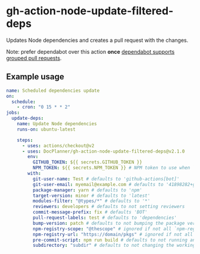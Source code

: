 # gh-action-node-update-filtered-deps

Updates Node dependencies and creates a pull request with the changes.

Note: prefer dependabot over this action **once** [dependabot supports grouped pull requests](https://github.com/dependabot/dependabot-core/issues/1190).

## Example usage

```yaml
name: Scheduled dependencies update
on:
  schedule:
    - cron: "0 15 * * 2"
jobs:
  update-deps:
    name: Update Node dependencies
    runs-on: ubuntu-latest

    steps:
      - uses: actions/checkout@v2
      - uses: DocPlanner/gh-action-node-update-filtered-deps@v2.1.0
        env:
          GITHUB_TOKEN: ${{ secrets.GITHUB_TOKEN }}
          NPM_TOKEN: ${{ secrets.NPM_TOKEN }} # NPM token to use when `npm-registry-*` configs are set
        with:
          git-user-name: Test # defaults to 'github-actions[bot]'
          git-user-email: myemail@example.com # defaults to '41898282+github-actions[bot]@users.noreply.github.com'
          package-manager: yarn # defaults to 'npm'
          target-version: minor # defaults to 'latest'
          modules-filter: "@types/*" # defaults to '*'
          reviewers: developers # defaults to not setting reviewers
          commit-message-prefix: fix # defaults 'BOT'
          pull-request-labels: test # defaults to 'dependencies'
          bump-version: patch # defaults to not bumping the package version
          npm-registry-scope: "@thescope" # ignored if not all `npm-registry-*` configs are set
          npm-registry-url: "https://domain/pkgs" # ignored if not all `npm-registry-*` configs are set
          pre-commit-script: npm run build # defaults to not running anything
          subdirectory: "subdir" # defaults to not changing the working directory (the directory where all the actions run)
```
